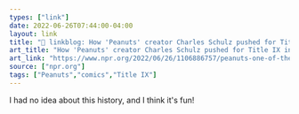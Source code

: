 ```yaml
---
types: ["link"]
date: 2022-06-26T07:44:00-04:00
layout: link
title: "🔗 linkblog: How 'Peanuts' creator Charles Schulz pushed for Title IX in the 1970s : NPR'"
art_title: "How 'Peanuts' creator Charles Schulz pushed for Title IX in the 1970s : NPR"
art_link: "https://www.npr.org/2022/06/26/1106886757/peanuts-one-of-the-worlds-most-popular-cartoons-pushed-for-title-ix-in-the-1970s"
source: ["npr.org"]
tags: ["Peanuts","comics","Title IX"]
---
```

I had no idea about this history, and I think it's fun!
 
